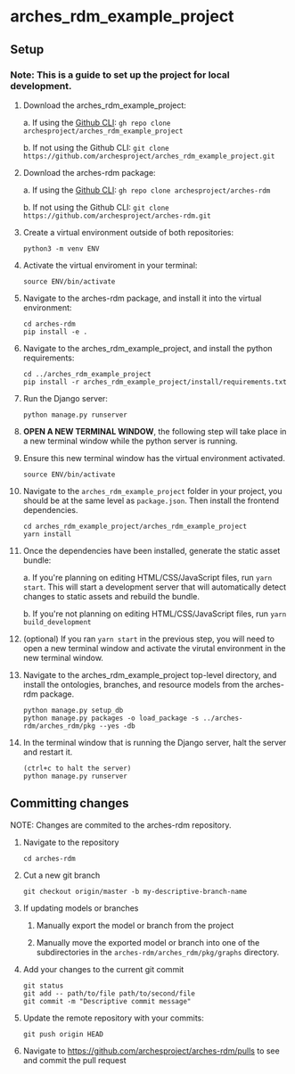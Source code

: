 # arches_rdm_example_project

## Setup
### Note: This is a guide to set up the project for local development.

1. Download the arches_rdm_example_project:

    a.  If using the [Github CLI](https://cli.github.com/): `gh repo clone archesproject/arches_rdm_example_project`
    
    b.  If not using the Github CLI: `git clone https://github.com/archesproject/arches_rdm_example_project.git`

2. Download the arches-rdm package:

    a.  If using the [Github CLI](https://cli.github.com/): `gh repo clone archesproject/arches-rdm`

    b.  If not using the Github CLI: `git clone https://github.com/archesproject/arches-rdm.git`

3. Create a virtual environment outside of both repositories: 
    ```
    python3 -m venv ENV
    ```

4. Activate the virtual enviroment in your terminal:
    ```
    source ENV/bin/activate
    ```

5. Navigate to the arches-rdm package, and install it into the virtual environment:
    ```
    cd arches-rdm
    pip install -e .
    ```

6. Navigate to the arches_rdm_example_project, and install the python requirements:
    ```
    cd ../arches_rdm_example_project
    pip install -r arches_rdm_example_project/install/requirements.txt
    ```

7. Run the Django server:
    ```
    python manage.py runserver
    ```

8. **OPEN A NEW TERMINAL WINDOW**, the following step will take place in a new terminal window while the python server is running.

9. Ensure this new terminal window has the virtual environment activated.
    ```
    source ENV/bin/activate
    ```

10. Navigate to the `arches_rdm_example_project` folder in your project, you should be at the same level as `package.json`. Then install the frontend dependencies.
    ```
    cd arches_rdm_example_project/arches_rdm_example_project
    yarn install
    ```

11. Once the dependencies have been installed, generate the static asset bundle:

    a. If you're planning on editing HTML/CSS/JavaScript files, run `yarn start`. This will start a development server that will automatically detect changes to static assets and rebuild the bundle.

    b. If you're not planning on editing HTML/CSS/JavaScript files, run `yarn build_development`

12. (optional) If you ran `yarn start` in the previous step, you will need to open a new terminal window and activate the virutal environment in the new terminal window.

13. Navigate to the arches_rdm_example_project top-level directory, and install the ontologies, branches, and resource models from the arches-rdm package.
    ```
    python manage.py setup_db
    python manage.py packages -o load_package -s ../arches-rdm/arches_rdm/pkg --yes -db
    ```

14. In the terminal window that is running the Django server, halt the server and restart it.
    ```
    (ctrl+c to halt the server)
    python manage.py runserver
    ```

## Committing changes

NOTE: Changes are commited to the arches-rdm repository. 

1. Navigate to the repository
    ```
    cd arches-rdm
    ```

2. Cut a new git branch
    ```
    git checkout origin/master -b my-descriptive-branch-name
    ```

3. If updating models or branches

    1. Manually export the model or branch from the project

    2. Manually move the exported model or branch into one of the subdirectories in the `arches-rdm/arches_rdm/pkg/graphs` directory.

4. Add your changes to the current git commit
    ```
    git status
    git add -- path/to/file path/to/second/file
    git commit -m "Descriptive commit message"
    ```

5. Update the remote repository with your commits:
    ```
    git push origin HEAD
    ```

6. Navigate to https://github.com/archesproject/arches-rdm/pulls to see and commit the pull request